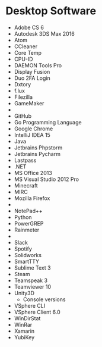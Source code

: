 # Desktop Software

- Adobe CS 6
- Autodesk 3DS Max 2016
- Atom
- CCleaner
- Core Temp
- CPU-ID
- DAEMON Tools Pro
- Display Fusion
- Duo 2FA Login
- Dxtory
- f.lux
- Filezilla
- GameMaker 
- <NINTENDO DEV TOOL>
- GitHub
- Go Programming Language
- Google Chrome
- IntelliJ IDEA 15
- Java
- Jetbrains Phpstorm
- Jetbrains Pycharm
- Lastpass
- .NET
- MS Office 2013
- MS Visual Studio 2012 Pro
- Minecraft
- MIRC
- Mozilla Firefox
- <NINTENDO DEV TOOL>
- NotePad++
- Python
- PowerGREP
- Rainmeter
- <SCE DEV TOOLS>
- Slack
- Spotify
- Solidworks
- SmartTTY
- Sublime Text 3
- Steam
- Teamspeak 3
- Teamviewer 10
- Unity3D 
  - Console versions
- VSphere CLI
- VSphere Client 6.0
- WinDirStat
- WinRar
- Xamarin
- YubiKey



